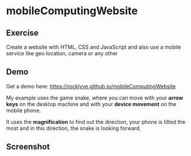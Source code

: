 # mobileComputingWebsite

## Exercise

Create a website with HTML, CSS and JavaScript and also use a mobile service like geo location, camera or any other

## Demo

Get a demo here: https://rocklyve.github.io/mobileComputingWebsite

My example uses the game snake, where you can move with your **arrow keys** on the desktop machine and with your **device movement** on the mobile phone. 

It uses the **magnification** to find out the direction, your phone is tilted the most and in this direction, the snake is looking forward.

## Screenshot

